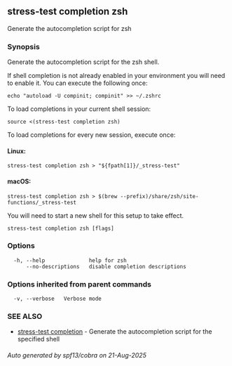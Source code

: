 ## stress-test completion zsh

Generate the autocompletion script for zsh

### Synopsis

Generate the autocompletion script for the zsh shell.

If shell completion is not already enabled in your environment you will need
to enable it.  You can execute the following once:

	echo "autoload -U compinit; compinit" >> ~/.zshrc

To load completions in your current shell session:

	source <(stress-test completion zsh)

To load completions for every new session, execute once:

#### Linux:

	stress-test completion zsh > "${fpath[1]}/_stress-test"

#### macOS:

	stress-test completion zsh > $(brew --prefix)/share/zsh/site-functions/_stress-test

You will need to start a new shell for this setup to take effect.


```
stress-test completion zsh [flags]
```

### Options

```
  -h, --help              help for zsh
      --no-descriptions   disable completion descriptions
```

### Options inherited from parent commands

```
  -v, --verbose   Verbose mode
```

### SEE ALSO

* [stress-test completion](stress-test_completion.md)	 - Generate the autocompletion script for the specified shell

###### Auto generated by spf13/cobra on 21-Aug-2025
